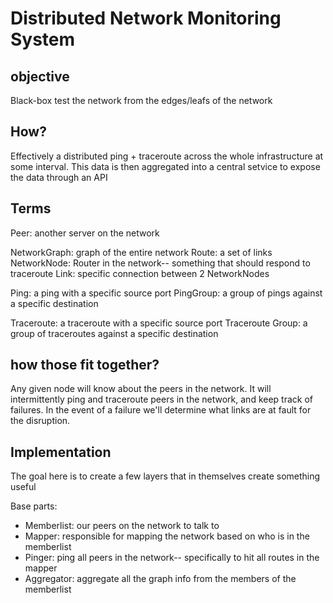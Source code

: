 # Distributed Network Monitoring System

## objective
Black-box test the network from the edges/leafs of the network

## How?
Effectively a distributed ping + traceroute across the whole infrastructure at some
interval. This data is then aggregated into a central setvice to expose the data
through an API

## Terms
Peer: another server on the network

NetworkGraph: graph of the entire network
Route: a set of links
NetworkNode: Router in the network-- something that should respond to traceroute
Link: specific connection between 2 NetworkNodes

Ping: a ping with a specific source port
PingGroup: a group of pings against a specific destination

Traceroute: a traceroute with a specific source port
Traceroute Group: a group of traceroutes against a specific destination

## how those fit together?
Any given node will know about the peers in the network. It will intermittently
ping and traceroute peers in the network, and keep track of failures. In the
event of a failure we'll determine what links are at fault for the disruption.


## Implementation

The goal here is to create a few layers that in themselves create something useful

Base parts:
* Memberlist: our peers on the network to talk to
* Mapper: responsible for mapping the network based on who is in the memberlist
* Pinger: ping all peers in the network-- specifically to hit all routes in the mapper
* Aggregator: aggregate all the graph info from the members of the memberlist
